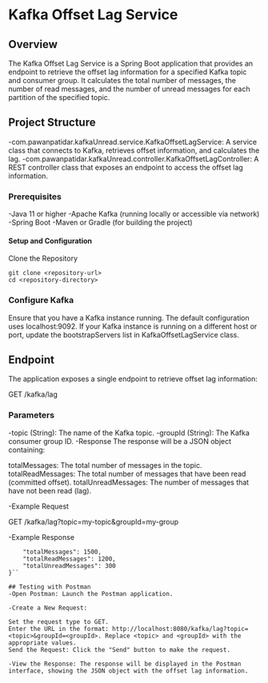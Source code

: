 # Kafka Offset Lag Service
## Overview
The Kafka Offset Lag Service is a Spring Boot application that provides an endpoint to retrieve the offset lag information for a specified Kafka topic and consumer group. It calculates the total number of messages, the number of read messages, and the number of unread messages for each partition of the specified topic.

## Project Structure
-com.pawanpatidar.kafkaUnread.service.KafkaOffsetLagService: A service class that connects to Kafka, retrieves offset information, and calculates the lag.
-com.pawanpatidar.kafkaUnread.controller.KafkaOffsetLagController: A REST controller class that exposes an endpoint to access the offset lag information.

###  Prerequisites
-Java 11 or higher
-Apache Kafka (running locally or accessible via network)
-Spring Boot
-Maven or Gradle (for building the project)

#### Setup and Configuration
Clone the Repository
```
git clone <repository-url>
cd <repository-directory>
```
### Configure Kafka
Ensure that you have a Kafka instance running. The default configuration uses localhost:9092. If your Kafka instance is running on a different host or port, update the bootstrapServers list in KafkaOffsetLagService class.


## Endpoint
The application exposes a single endpoint to retrieve offset lag information:

GET /kafka/lag
### Parameters
-topic (String): The name of the Kafka topic.
-groupId (String): The Kafka consumer group ID.
-Response
The response will be a JSON object containing:

totalMessages: The total number of messages in the topic.
totalReadMessages: The total number of messages that have been read (committed offset).
totalUnreadMessages: The number of messages that have not been read (lag).

-Example Request

GET /kafka/lag?topic=my-topic&groupId=my-group

-Example Response

```{
    "totalMessages": 1500,
    "totalReadMessages": 1200,
    "totalUnreadMessages": 300
}``

## Testing with Postman
-Open Postman: Launch the Postman application.

-Create a New Request:

Set the request type to GET.
Enter the URL in the format: http://localhost:8080/kafka/lag?topic=<topic>&groupId=<groupId>. Replace <topic> and <groupId> with the appropriate values.
Send the Request: Click the "Send" button to make the request.

-View the Response: The response will be displayed in the Postman interface, showing the JSON object with the offset lag information.
